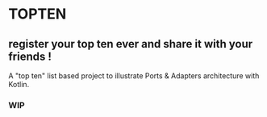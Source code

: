 TOPTEN
=======

## register your top ten ever and share it with your friends !

A "top ten" list based project to illustrate Ports & Adapters architecture with Kotlin.
 
### WIP